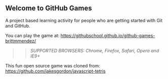 ## Welcome to GitHub Games

A project based learning activity for people who are getting started with Git and GitHub.

You can play the game at: https://githubschool.github.io/github-games-brittmmendez/

>> _*SUPPORTED BROWSERS*: Chrome, Firefox, Safari, Opera and IE9+_

This fun open source game was cloned from: https://github.com/jakesgordon/javascript-tetris
